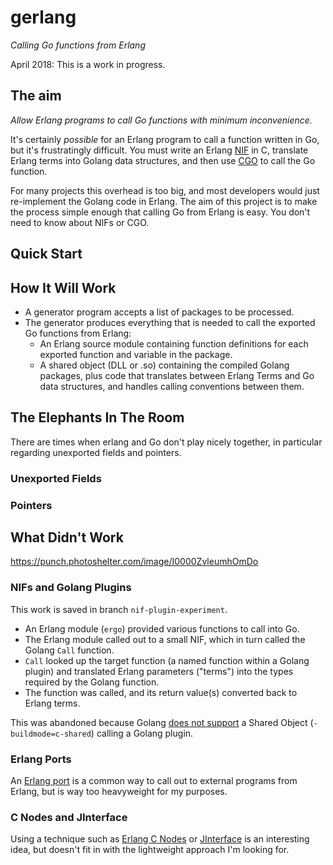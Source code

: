 # gerlang
_Calling Go functions from Erlang_

April 2018: This is a work in progress.

## The aim
_Allow Erlang programs to call Go functions with minimum inconvenience._

It's certainly _possible_ for an Erlang program to call a function written in Go, but it's frustratingly
difficult. You must write an Erlang [NIF](http://erlang.org/doc/tutorial/nif.html) in C,
translate Erlang terms into Golang data structures, and then use
[CGO](https://github.com/golang/go/wiki/cgo) to call the Go function.

For many projects this overhead is too big, and most developers would just re-implement the
Golang code in Erlang. The aim of this project is to make the process simple enough that calling
Go from Erlang is easy. You don't need to know about NIFs or CGO.


## Quick Start

## How It Will Work

*   A generator program accepts a list of packages to be processed.
*   The generator produces everything that is needed to call the exported Go functions
    from Erlang:
    *   An Erlang source module containing function definitions for each exported
        function and variable in the package. 
    *   A shared object (DLL or .so) containing the compiled Golang packages,
        plus code that translates between Erlang Terms and Go data structures, and handles
        calling conventions between them. 


## The Elephants In The Room

There are times when erlang and Go don't play nicely together, in particular regarding unexported fields and pointers.

### Unexported Fields



### Pointers


## What Didn't Work

https://punch.photoshelter.com/image/I0000ZvleumhOmDo

### NIFs and Golang Plugins

This work is saved in branch `nif-plugin-experiment`.

* An Erlang module (`ergo`) provided various functions to call into Go.
* The Erlang module called out to a small NIF, which in turn called the Golang `Call` function.
* `Call` looked up the target function (a named function within a Golang plugin) and translated
  Erlang parameters ("terms") into the types required by the Golang function.
* The function was called, and its return value(s) converted back to Erlang terms.

This was abandoned because Golang [does not support](https://github.com/golang/go/issues/18123)
a Shared Object (`-buildmode=c-shared`) calling a Golang plugin.

### Erlang Ports

An [Erlang port](http://erlang.org/doc/tutorial/c_port.html) is a common way to call out
to external programs from Erlang, but is way too heavyweight for my purposes.

### C Nodes and JInterface

Using a technique such as [Erlang C Nodes](http://erlang.org/doc/tutorial/cnode.html) or
[JInterface](http://erlang.org/doc/apps/jinterface/jinterface_users_guide.html)  is an interesting
idea, but doesn't fit in with the lightweight approach I'm looking for.
